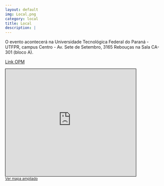 ```yaml
---
layout: default
img: Local.png
category: local
title: Local
description: |
---
```

O evento acontecerá na Universidade Tecnológica Federal do Paraná - UTFPR, campus Centro - Av. Sete de Setembro, 3165 Rebouças na Sala CA-301 (bloco A).

[Link OPM](https://www.openstreetmap.org/directions?from=&to=-25.439363%2C-49.268929#map=18/-25.439641/-49.269299)

<iframe width="425" height="350" src="https://www.openstreetmap.org/export/embed.html?bbox=-49.27340805530549%2C-25.441559778484233%2C-49.26444947719575%2C-25.43716116654381&amp;layer=mapnik&amp;marker=-25.4393604925925%2C-49.26892876625061" style="border: 1px solid black"></iframe><br/><small><a href="https://www.openstreetmap.org/?mlat=-25.439360&amp;mlon=-49.268929#map=18/-25.439360/-49.268929">Ver mapa ampliado</a></small>